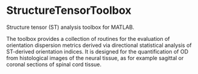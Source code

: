 # StructureTensorToolbox
Structure tensor (ST) analysis toolbox for MATLAB.

The toolbox provides a collection of routines for the evaluation of orientation dispersion metrics derived via directional statistical analysis of ST-derived orientation indices.
It is designed for the quantification of OD from histological images of the neural tissue, as for example sagittal or coronal sections of spinal cord tissue. 
